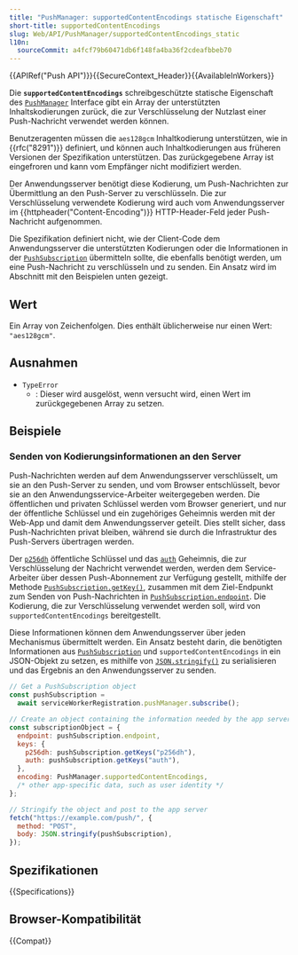 ```yaml
---
title: "PushManager: supportedContentEncodings statische Eigenschaft"
short-title: supportedContentEncodings
slug: Web/API/PushManager/supportedContentEncodings_static
l10n:
  sourceCommit: a4fcf79b60471db6f148fa4ba36f2cdeafbbeb70
---
```


{{APIRef("Push API")}}{{SecureContext_Header}}{{AvailableInWorkers}}

Die **`supportedContentEncodings`** schreibgeschützte statische Eigenschaft des [`PushManager`](/de/docs/Web/API/PushManager) Interface gibt ein Array der unterstützten Inhaltskodierungen zurück, die zur Verschlüsselung der Nutzlast einer Push-Nachricht verwendet werden können.

Benutzeragenten müssen die `aes128gcm` Inhaltkodierung unterstützen, wie in {{rfc("8291")}} definiert, und können auch Inhaltkodierungen aus früheren Versionen der Spezifikation unterstützen. Das zurückgegebene Array ist eingefroren und kann vom Empfänger nicht modifiziert werden.

Der Anwendungsserver benötigt diese Kodierung, um Push-Nachrichten zur Übermittlung an den Push-Server zu verschlüsseln. Die zur Verschlüsselung verwendete Kodierung wird auch vom Anwendungsserver im {{httpheader("Content-Encoding")}} HTTP-Header-Feld jeder Push-Nachricht aufgenommen.

Die Spezifikation definiert nicht, wie der Client-Code dem Anwendungsserver die unterstützten Kodierungen oder die Informationen in der [`PushSubscription`](/de/docs/Web/API/PushSubscription) übermitteln sollte, die ebenfalls benötigt werden, um eine Push-Nachricht zu verschlüsseln und zu senden. Ein Ansatz wird im Abschnitt mit den Beispielen unten gezeigt.

## Wert

Ein Array von Zeichenfolgen. Dies enthält üblicherweise nur einen Wert: `"aes128gcm"`.

## Ausnahmen

- `TypeError`
  - : Dieser wird ausgelöst, wenn versucht wird, einen Wert im zurückgegebenen Array zu setzen.

## Beispiele

### Senden von Kodierungsinformationen an den Server

Push-Nachrichten werden auf dem Anwendungsserver verschlüsselt, um sie an den Push-Server zu senden, und vom Browser entschlüsselt, bevor sie an den Anwendungsservice-Arbeiter weitergegeben werden. Die öffentlichen und privaten Schlüssel werden vom Browser generiert, und nur der öffentliche Schlüssel und ein zugehöriges Geheimnis werden mit der Web-App und damit dem Anwendungsserver geteilt. Dies stellt sicher, dass Push-Nachrichten privat bleiben, während sie durch die Infrastruktur des Push-Servers übertragen werden.

Der [`p256dh`](/de/docs/Web/API/PushSubscription/getKey#p256dh) öffentliche Schlüssel und das [`auth`](/de/docs/Web/API/PushSubscription/getKey#auth) Geheimnis, die zur Verschlüsselung der Nachricht verwendet werden, werden dem Service-Arbeiter über dessen Push-Abonnement zur Verfügung gestellt, mithilfe der Methode [`PushSubscription.getKey()`](/de/docs/Web/API/PushSubscription/getKey), zusammen mit dem Ziel-Endpunkt zum Senden von Push-Nachrichten in [`PushSubscription.endpoint`](/de/docs/Web/API/PushSubscription/endpoint). Die Kodierung, die zur Verschlüsselung verwendet werden soll, wird von `supportedContentEncodings` bereitgestellt.

Diese Informationen können dem Anwendungsserver über jeden Mechanismus übermittelt werden. Ein Ansatz besteht darin, die benötigten Informationen aus [`PushSubscription`](/de/docs/Web/API/PushSubscription) und `supportedContentEncodings` in ein JSON-Objekt zu setzen, es mithilfe von [`JSON.stringify()`](/de/docs/Web/JavaScript/Reference/Global_Objects/JSON/stringify) zu serialisieren und das Ergebnis an den Anwendungsserver zu senden.

```js
// Get a PushSubscription object
const pushSubscription =
  await serviceWorkerRegistration.pushManager.subscribe();

// Create an object containing the information needed by the app server
const subscriptionObject = {
  endpoint: pushSubscription.endpoint,
  keys: {
    p256dh: pushSubscription.getKeys("p256dh"),
    auth: pushSubscription.getKeys("auth"),
  },
  encoding: PushManager.supportedContentEncodings,
  /* other app-specific data, such as user identity */
};

// Stringify the object and post to the app server
fetch("https://example.com/push/", {
  method: "POST",
  body: JSON.stringify(pushSubscription),
});
```

## Spezifikationen

{{Specifications}}

## Browser-Kompatibilität

{{Compat}}

